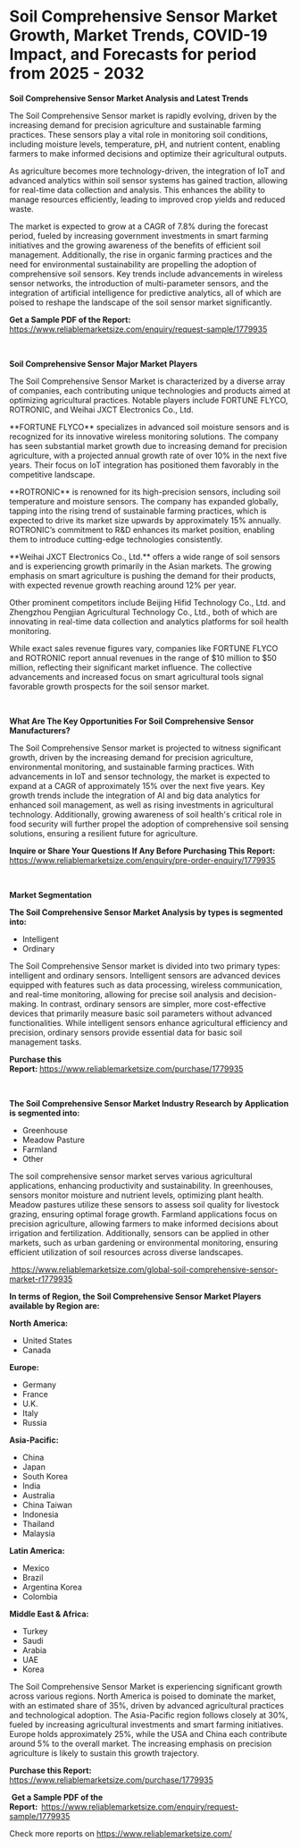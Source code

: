 <p><h1>Soil Comprehensive Sensor Market Growth, Market Trends, COVID-19 Impact, and Forecasts for period from 2025 - 2032</h1></p><p><strong>Soil Comprehensive Sensor Market Analysis and Latest Trends</strong></p>
<p><p>The Soil Comprehensive Sensor market is rapidly evolving, driven by the increasing demand for precision agriculture and sustainable farming practices. These sensors play a vital role in monitoring soil conditions, including moisture levels, temperature, pH, and nutrient content, enabling farmers to make informed decisions and optimize their agricultural outputs. </p><p>As agriculture becomes more technology-driven, the integration of IoT and advanced analytics within soil sensor systems has gained traction, allowing for real-time data collection and analysis. This enhances the ability to manage resources efficiently, leading to improved crop yields and reduced waste.</p><p>The market is expected to grow at a CAGR of 7.8% during the forecast period, fueled by increasing government investments in smart farming initiatives and the growing awareness of the benefits of efficient soil management. Additionally, the rise in organic farming practices and the need for environmental sustainability are propelling the adoption of comprehensive soil sensors. Key trends include advancements in wireless sensor networks, the introduction of multi-parameter sensors, and the integration of artificial intelligence for predictive analytics, all of which are poised to reshape the landscape of the soil sensor market significantly.</p></p>
<p><strong>Get a Sample PDF of the Report:&nbsp;</strong> <a href="https://www.reliablemarketsize.com/enquiry/request-sample/1779935?utm_campaign=2444&utm_medium=2&utm_source=Github&utm_content=ia&utm_term=25032025&utm_id=soil-comprehensive-sensor">https://www.reliablemarketsize.com/enquiry/request-sample/1779935</a></p>
<p>&nbsp;</p>
<p><strong>Soil Comprehensive Sensor Major Market Players</strong></p>
<p><p>The Soil Comprehensive Sensor Market is characterized by a diverse array of companies, each contributing unique technologies and products aimed at optimizing agricultural practices. Notable players include FORTUNE FLYCO, ROTRONIC, and Weihai JXCT Electronics Co., Ltd.</p><p>**FORTUNE FLYCO** specializes in advanced soil moisture sensors and is recognized for its innovative wireless monitoring solutions. The company has seen substantial market growth due to increasing demand for precision agriculture, with a projected annual growth rate of over 10% in the next five years. Their focus on IoT integration has positioned them favorably in the competitive landscape.</p><p>**ROTRONIC** is renowned for its high-precision sensors, including soil temperature and moisture sensors. The company has expanded globally, tapping into the rising trend of sustainable farming practices, which is expected to drive its market size upwards by approximately 15% annually. ROTRONIC’s commitment to R&D enhances its market position, enabling them to introduce cutting-edge technologies consistently.</p><p>**Weihai JXCT Electronics Co., Ltd.** offers a wide range of soil sensors and is experiencing growth primarily in the Asian markets. The growing emphasis on smart agriculture is pushing the demand for their products, with expected revenue growth reaching around 12% per year.</p><p>Other prominent competitors include Beijing Hifid Technology Co., Ltd. and Zhengzhou Pengjian Agricultural Technology Co., Ltd., both of which are innovating in real-time data collection and analytics platforms for soil health monitoring. </p><p>While exact sales revenue figures vary, companies like FORTUNE FLYCO and ROTRONIC report annual revenues in the range of $10 million to $50 million, reflecting their significant market influence. The collective advancements and increased focus on smart agricultural tools signal favorable growth prospects for the soil sensor market.</p></p>
<p>&nbsp;</p>
<p><strong>What Are The Key Opportunities For Soil Comprehensive Sensor Manufacturers?</strong></p>
<p><p>The Soil Comprehensive Sensor market is projected to witness significant growth, driven by the increasing demand for precision agriculture, environmental monitoring, and sustainable farming practices. With advancements in IoT and sensor technology, the market is expected to expand at a CAGR of approximately 15% over the next five years. Key growth trends include the integration of AI and big data analytics for enhanced soil management, as well as rising investments in agricultural technology. Additionally, growing awareness of soil health's critical role in food security will further propel the adoption of comprehensive soil sensing solutions, ensuring a resilient future for agriculture.</p></p>
<p><strong>Inquire or Share Your Questions If Any Before Purchasing This Report:</strong> <a href="https://www.reliablemarketsize.com/enquiry/pre-order-enquiry/1779935?utm_campaign=2444&utm_medium=2&utm_source=Github&utm_content=ia&utm_term=25032025&utm_id=soil-comprehensive-sensor">https://www.reliablemarketsize.com/enquiry/pre-order-enquiry/1779935</a></p>
<p>&nbsp;</p>
<p><strong>Market Segmentation</strong></p>
<p><strong>The Soil Comprehensive Sensor Market Analysis by types is segmented into:</strong></p>
<p><ul><li>Intelligent</li><li>Ordinary</li></ul></p>
<p><p>The Soil Comprehensive Sensor market is divided into two primary types: intelligent and ordinary sensors. Intelligent sensors are advanced devices equipped with features such as data processing, wireless communication, and real-time monitoring, allowing for precise soil analysis and decision-making. In contrast, ordinary sensors are simpler, more cost-effective devices that primarily measure basic soil parameters without advanced functionalities. While intelligent sensors enhance agricultural efficiency and precision, ordinary sensors provide essential data for basic soil management tasks.</p></p>
<p><strong>Purchase this Report:&nbsp;</strong><a href="https://www.reliablemarketsize.com/purchase/1779935?utm_campaign=2444&utm_medium=2&utm_source=Github&utm_content=ia&utm_term=25032025&utm_id=soil-comprehensive-sensor">https://www.reliablemarketsize.com/purchase/1779935</a></p>
<p>&nbsp;</p>
<p><strong>The Soil Comprehensive Sensor Market Industry Research by Application is segmented into:</strong></p>
<p><ul><li>Greenhouse</li><li>Meadow Pasture</li><li>Farmland</li><li>Other</li></ul></p>
<p><p>The soil comprehensive sensor market serves various agricultural applications, enhancing productivity and sustainability. In greenhouses, sensors monitor moisture and nutrient levels, optimizing plant health. Meadow pastures utilize these sensors to assess soil quality for livestock grazing, ensuring optimal forage growth. Farmland applications focus on precision agriculture, allowing farmers to make informed decisions about irrigation and fertilization. Additionally, sensors can be applied in other markets, such as urban gardening or environmental monitoring, ensuring efficient utilization of soil resources across diverse landscapes.</p></p>
<p><a href="https://www.reliablemarketsize.com/global-soil-comprehensive-sensor-market-r1779935?utm_campaign=2444&utm_medium=2&utm_source=Github&utm_content=ia&utm_term=25032025&utm_id=soil-comprehensive-sensor">&nbsp;https://www.reliablemarketsize.com/global-soil-comprehensive-sensor-market-r1779935</a></p>
<p><strong>In terms of Region, the Soil Comprehensive Sensor Market Players available by Region are:</strong></p>
<p>
    <p> <strong> North America: </strong>
        <ul>
            <li>United States</li>
            <li>Canada</li>
        </ul>
        </p> 
    <p> <strong> Europe: </strong>
        <ul>
            <li>Germany</li>
            <li>France</li>
            <li>U.K.</li>
            <li>Italy</li>
            <li>Russia</li>
        </ul>
        </p> 
    <p> <strong> Asia-Pacific: </strong>
        <ul>
            <li>China</li>
            <li>Japan</li>
            <li>South Korea</li>
            <li>India</li>
            <li>Australia</li>
            <li>China Taiwan</li>
            <li>Indonesia</li>
            <li>Thailand</li>
            <li>Malaysia</li>
        </ul>
        </p> 
    <p> <strong> Latin America: </strong>
        <ul>
            <li>Mexico</li>
            <li>Brazil</li>
            <li>Argentina Korea</li>
            <li>Colombia</li>
        </ul>
        </p> 
    <p> <strong> Middle East & Africa: </strong>
        <ul>
            <li>Turkey</li>
            <li>Saudi</li>
            <li>Arabia</li>
            <li>UAE</li>
            <li>Korea</li>
        </ul>
    </p>
    </p>
<p><p>The Soil Comprehensive Sensor Market is experiencing significant growth across various regions. North America is poised to dominate the market, with an estimated share of 35%, driven by advanced agricultural practices and technological adoption. The Asia-Pacific region follows closely at 30%, fueled by increasing agricultural investments and smart farming initiatives. Europe holds approximately 25%, while the USA and China each contribute around 5% to the overall market. The increasing emphasis on precision agriculture is likely to sustain this growth trajectory.</p></p>
<p><strong>Purchase this Report: </strong><a href="https://www.reliablemarketsize.com/purchase/1779935?utm_campaign=2444&utm_medium=2&utm_source=Github&utm_content=ia&utm_term=25032025&utm_id=soil-comprehensive-sensor">https://www.reliablemarketsize.com/purchase/1779935</a></p>
<p>&nbsp;<strong>Get a Sample PDF of the Report:&nbsp;&nbsp;</strong><a href="https://www.reliablemarketsize.com/enquiry/request-sample/1779935?utm_campaign=2444&utm_medium=2&utm_source=Github&utm_content=ia&utm_term=25032025&utm_id=soil-comprehensive-sensor">https://www.reliablemarketsize.com/enquiry/request-sample/1779935</a></p>
<p><strong></strong></p>
<p>Check more reports on <a href="https://www.reliablemarketsize.com/?utm_campaign=2444&utm_medium=2&utm_source=Github&utm_content=ia&utm_term=25032025&utm_id=soil-comprehensive-sensor">https://www.reliablemarketsize.com/</a></p>